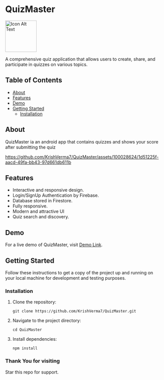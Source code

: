 # QuizMaster

<img src="https://github.com/KrishVerma7/QuizMaster/assets/100028624/cd381511-905b-4825-8a5a-7230d06b38dc" alt="Icon Alt Text" width="100" height="100">

A comprehensive quiz application that allows users to create, share, and participate in quizzes on various topics.

## Table of Contents

- [About](#about)
- [Features](#features)
- [Demo](#demo)
- [Getting Started](#getting-started)
  - [Installation](#installation)

## About

QuizMaster ia an android app that contains quizzes and shows your score after submitting the quiz


https://github.com/KrishVerma7/QuizMaster/assets/100028624/1d51225f-aacd-49fa-bb43-97d661db611b


## Features

- Interactive and responsive design.
- Login/SignUp Authentication by Firebase.
- Database stored in Firestore.
- Fully responsive.
- Modern and attractive UI
- Quiz search and discovery.

## Demo

For a live demo of QuizMaster, visit [Demo Link](https://appetize.io/embed/hs4rou2kzbiqi2pqsuzfnhffoy).



## Getting Started

Follow these instructions to get a copy of the project up and running on your local machine for development and testing purposes.


### Installation

1. Clone the repository:

   ```shell
   git clone https://github.com/KrishVerma7/QuizMaster.git

  1. Navigate to the project directory:
     ```shell
     cd QuizMaster
  2. Install dependencies:
     ```shell
     npm install

### Thank You for visiting
Star this repo for support.

